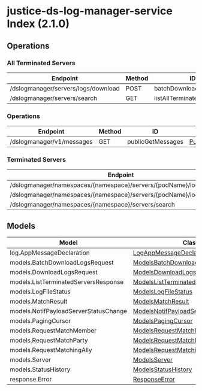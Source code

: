 [//]: # (<< template file: justice_py_sdk_codegen/__main__.py)

# justice-ds-log-manager-service Index (2.1.0)


## Operations

### All Terminated Servers
| Endpoint | Method | ID | Class | Wrapper |
|---|---|---|---|---|
| /dslogmanager/servers/logs/download | POST | batchDownloadServerLogs | [BatchDownloadServerLogs](../accelbyte_py_sdk/api/dslogmanager/operations/all_terminated_servers/batch_download_server_logs.py) | [batch_download_server_logs](../accelbyte_py_sdk/api/dslogmanager/wrappers/_all_terminated_servers.py) |
| /dslogmanager/servers/search | GET | listAllTerminatedServers | [ListAllTerminatedServers](../accelbyte_py_sdk/api/dslogmanager/operations/all_terminated_servers/list_all_terminated_servers.py) | [list_all_terminated_servers](../accelbyte_py_sdk/api/dslogmanager/wrappers/_all_terminated_servers.py) |

### Operations
| Endpoint | Method | ID | Class | Wrapper |
|---|---|---|---|---|
| /dslogmanager/v1/messages | GET | publicGetMessages | [PublicGetMessages](../accelbyte_py_sdk/api/dslogmanager/operations/operations/public_get_messages.py) | [public_get_messages](../accelbyte_py_sdk/api/dslogmanager/wrappers/_operations.py) |

### Terminated Servers
| Endpoint | Method | ID | Class | Wrapper |
|---|---|---|---|---|
| /dslogmanager/namespaces/{namespace}/servers/{podName}/logs/exists | GET | checkServerLogs | [CheckServerLogs](../accelbyte_py_sdk/api/dslogmanager/operations/terminated_servers/check_server_logs.py) | [check_server_logs](../accelbyte_py_sdk/api/dslogmanager/wrappers/_terminated_servers.py) |
| /dslogmanager/namespaces/{namespace}/servers/{podName}/logs/download | GET | downloadServerLogs | [DownloadServerLogs](../accelbyte_py_sdk/api/dslogmanager/operations/terminated_servers/download_server_logs.py) | [download_server_logs](../accelbyte_py_sdk/api/dslogmanager/wrappers/_terminated_servers.py) |
| /dslogmanager/namespaces/{namespace}/servers/search | GET | listTerminatedServers | [ListTerminatedServers](../accelbyte_py_sdk/api/dslogmanager/operations/terminated_servers/list_terminated_servers.py) | [list_terminated_servers](../accelbyte_py_sdk/api/dslogmanager/wrappers/_terminated_servers.py) |


## Models
| Model | Class |
|---|---|
| log.AppMessageDeclaration | [LogAppMessageDeclaration](../accelbyte_py_sdk/api/dslogmanager/models/log_app_message_declaration.py) |
| models.BatchDownloadLogsRequest | [ModelsBatchDownloadLogsRequest](../accelbyte_py_sdk/api/dslogmanager/models/models_batch_download_logs_request.py) |
| models.DownloadLogsRequest | [ModelsDownloadLogsRequest](../accelbyte_py_sdk/api/dslogmanager/models/models_download_logs_request.py) |
| models.ListTerminatedServersResponse | [ModelsListTerminatedServersResponse](../accelbyte_py_sdk/api/dslogmanager/models/models_list_terminated_servers_response.py) |
| models.LogFileStatus | [ModelsLogFileStatus](../accelbyte_py_sdk/api/dslogmanager/models/models_log_file_status.py) |
| models.MatchResult | [ModelsMatchResult](../accelbyte_py_sdk/api/dslogmanager/models/models_match_result.py) |
| models.NotifPayloadServerStatusChange | [ModelsNotifPayloadServerStatusChange](../accelbyte_py_sdk/api/dslogmanager/models/models_notif_payload_server_status_change.py) |
| models.PagingCursor | [ModelsPagingCursor](../accelbyte_py_sdk/api/dslogmanager/models/models_paging_cursor.py) |
| models.RequestMatchMember | [ModelsRequestMatchMember](../accelbyte_py_sdk/api/dslogmanager/models/models_request_match_member.py) |
| models.RequestMatchParty | [ModelsRequestMatchParty](../accelbyte_py_sdk/api/dslogmanager/models/models_request_match_party.py) |
| models.RequestMatchingAlly | [ModelsRequestMatchingAlly](../accelbyte_py_sdk/api/dslogmanager/models/models_request_matching_ally.py) |
| models.Server | [ModelsServer](../accelbyte_py_sdk/api/dslogmanager/models/models_server.py) |
| models.StatusHistory | [ModelsStatusHistory](../accelbyte_py_sdk/api/dslogmanager/models/models_status_history.py) |
| response.Error | [ResponseError](../accelbyte_py_sdk/api/dslogmanager/models/response_error.py) |
